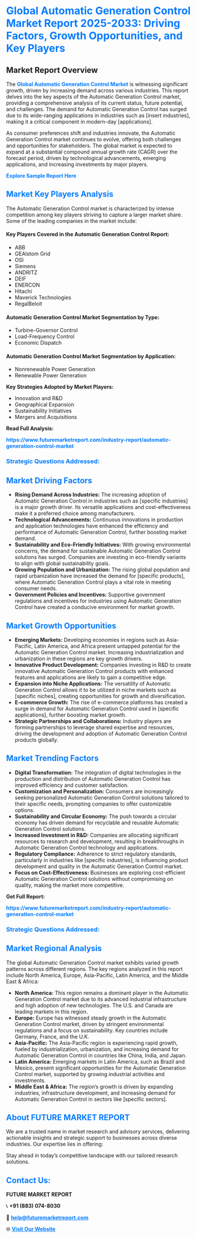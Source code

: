 <h1 style="color: #007BFF;">Global Automatic Generation Control Market Report 2025-2033: Driving Factors, Growth Opportunities, and Key Players</h1>

<section id="overview">
<h2>Market Report Overview</h2>
<p>The <a href="https://www.futuremarketreport.com/industry-report/automatic-generation-control-market" style="color: #007BFF; text-decoration: none;"><strong>Global Automatic Generation Control Market</strong></a> is witnessing significant growth, driven by increasing demand across various industries. This report delves into the key aspects of the Automatic Generation Control market, providing a comprehensive analysis of its current status, future potential, and challenges. The demand for Automatic Generation Control has surged due to its wide-ranging applications in industries such as [insert industries], making it a critical component in modern-day [applications].</p>
<p>As consumer preferences shift and industries innovate, the Automatic Generation Control market continues to evolve, offering both challenges and opportunities for stakeholders. The global market is expected to expand at a substantial compound annual growth rate (CAGR) over the forecast period, driven by technological advancements, emerging applications, and increasing investments by major players.</p>
</section>

<section id="overview">
<p><a href="https://www.futuremarketreport.com/request-sample/reportId=101729" style="color: #007BFF; text-decoration: none;"><strong>Explore Sample Report Here</strong></a></p>
</section>

<section id="key-players">
<h2 style="color: #007BFF;">Market Key Players Analysis</h2>
<p>The Automatic Generation Control market is characterized by intense competition among key players striving to capture a larger market share. Some of the leading companies in the market include:</p>
<h4>Key Players Covered in the Automatic Generation Control Report:</h4>
<ul><li>ABB</li><li>GEAlstom Grid</li><li>OSI</li><li>Siemens</li><li>ANDRITZ</li><li>DEIF</li><li>ENERCON</li><li>Hitachi</li><li>Maverick Technologies</li><li>RegalBeloit</li></ul>
<h4>Automatic Generation Control Market Segmentation by Type:</h4>
<ul><li>Turbine-Governor Control</li><li>Load-Frequency Control</li><li>Economic Dispatch</li></ul>

<h4>Automatic Generation Control Market Segmentation by Application:</h4>
<ul><li>Nonrenewable Power Generation</li><li>Renewable Power Generation</li></ul>
<p><strong>Key Strategies Adopted by Market Players:</strong></p>
<ul>
<li>Innovation and R&D</li>
<li>Geographical Expansion</li>
<li>Sustainability Initiatives</li>
<li>Mergers and Acquisitions</li>
</ul>
</section>

<section>
<p><strong>Read Full Analysis: </strong></p><a href="https://www.futuremarketreport.com/industry-report/automatic-generation-control-market" style="color: #007BFF; text-decoration: none;"><strong>https://www.futuremarketreport.com/industry-report/automatic-generation-control-market</strong></a>
<h3 style="color: #007BFF;">Strategic Questions Addressed:</h3>
</section>

<section id="driving-factors">
<h2 style="color: #007BFF;">Market Driving Factors</h2>
<ul>
<li><strong>Rising Demand Across Industries:</strong> The increasing adoption of Automatic Generation Control in industries such as [specific industries] is a major growth driver. Its versatile applications and cost-effectiveness make it a preferred choice among manufacturers.</li>
<li><strong>Technological Advancements:</strong> Continuous innovations in production and application technologies have enhanced the efficiency and performance of Automatic Generation Control, further boosting market demand.</li>
<li><strong>Sustainability and Eco-Friendly Initiatives:</strong> With growing environmental concerns, the demand for sustainable Automatic Generation Control solutions has surged. Companies are investing in eco-friendly variants to align with global sustainability goals.</li>
<li><strong>Growing Population and Urbanization:</strong> The rising global population and rapid urbanization have increased the demand for [specific products], where Automatic Generation Control plays a vital role in meeting consumer needs.</li>
<li><strong>Government Policies and Incentives:</strong> Supportive government regulations and incentives for industries using Automatic Generation Control have created a conducive environment for market growth.</li>
</ul>
</section>

<section id="growth-opportunities">
<h2 style="color: #007BFF;">Market Growth Opportunities</h2>
<ul>
<li><strong>Emerging Markets:</strong> Developing economies in regions such as Asia-Pacific, Latin America, and Africa present untapped potential for the Automatic Generation Control market. Increasing industrialization and urbanization in these regions are key growth drivers.</li>
<li><strong>Innovative Product Development:</strong> Companies investing in R&D to create innovative Automatic Generation Control products with enhanced features and applications are likely to gain a competitive edge.</li>
<li><strong>Expansion into Niche Applications:</strong> The versatility of Automatic Generation Control allows it to be utilized in niche markets such as [specific niches], creating opportunities for growth and diversification.</li>
<li><strong>E-commerce Growth:</strong> The rise of e-commerce platforms has created a surge in demand for Automatic Generation Control used in [specific applications], further boosting market growth.</li>
<li><strong>Strategic Partnerships and Collaborations:</strong> Industry players are forming partnerships to leverage shared expertise and resources, driving the development and adoption of Automatic Generation Control products globally.</li>
</ul>
</section>

<section id="trending-factors">
<h2 style="color: #007BFF;">Market Trending Factors</h2>
<ul>
<li><strong>Digital Transformation:</strong> The integration of digital technologies in the production and distribution of Automatic Generation Control has improved efficiency and customer satisfaction.</li>
<li><strong>Customization and Personalization:</strong> Consumers are increasingly seeking personalized Automatic Generation Control solutions tailored to their specific needs, prompting companies to offer customizable options.</li>
<li><strong>Sustainability and Circular Economy:</strong> The push towards a circular economy has driven demand for recyclable and reusable Automatic Generation Control solutions.</li>
<li><strong>Increased Investment in R&D:</strong> Companies are allocating significant resources to research and development, resulting in breakthroughs in Automatic Generation Control technology and applications.</li>
<li><strong>Regulatory Compliance:</strong> Adherence to strict regulatory standards, particularly in industries like [specific industries], is influencing product development and quality in the Automatic Generation Control market.</li>
<li><strong>Focus on Cost-Effectiveness:</strong> Businesses are exploring cost-efficient Automatic Generation Control solutions without compromising on quality, making the market more competitive.</li>
</ul>
</section>

<section>
<p><strong>Get Full Report: </strong></p><a href="https://www.futuremarketreport.com/industry-report/automatic-generation-control-market" style="color: #007BFF; text-decoration: none;"><strong>https://www.futuremarketreport.com/industry-report/automatic-generation-control-market</strong></a>
<h3 style="color: #007BFF;">Strategic Questions Addressed:</h3>
</section>


<section id="regional-analysis">
<h2 style="color: #007BFF;">Market Regional Analysis</h2>
<p>The global Automatic Generation Control market exhibits varied growth patterns across different regions. The key regions analyzed in this report include North America, Europe, Asia-Pacific, Latin America, and the Middle East & Africa:</p>
<ul>
<li><strong>North America:</strong> This region remains a dominant player in the Automatic Generation Control market due to its advanced industrial infrastructure and high adoption of new technologies. The U.S. and Canada are leading markets in this region.</li>
<li><strong>Europe:</strong> Europe has witnessed steady growth in the Automatic Generation Control market, driven by stringent environmental regulations and a focus on sustainability. Key countries include Germany, France, and the U.K.</li>
<li><strong>Asia-Pacific:</strong> The Asia-Pacific region is experiencing rapid growth, fueled by industrialization, urbanization, and increasing demand for Automatic Generation Control in countries like China, India, and Japan.</li>
<li><strong>Latin America:</strong> Emerging markets in Latin America, such as Brazil and Mexico, present significant opportunities for the Automatic Generation Control market, supported by growing industrial activities and investments.</li>
<li><strong>Middle East & Africa:</strong> The region’s growth is driven by expanding industries, infrastructure development, and increasing demand for Automatic Generation Control in sectors like [specific sectors].</li>
</ul>
</section>

<footer>
<h2 style="color: #007BFF;">About FUTURE MARKET REPORT</h2>
<p>We are a trusted name in market research and advisory services, delivering actionable insights and strategic support to businesses across diverse industries. Our expertise lies in offering:</p>

<p>Stay ahead in today’s competitive landscape with our tailored research solutions.</p>

<h2 style="color: #007BFF;">Contact Us:</h2>
<p><strong>FUTURE MARKET REPORT</strong></p>
<p>📞 <strong>+91 (883) 074-8030</strong></p>
<p>📧 <strong><a href="mailto:help@futuremarketreport.com" style="color: #007BFF;">help@futuremarketreport.com</a></strong></p>
<p>🌐 <strong><a href="https://www.futuremarketreport.com/" style="color: #007BFF;">Visit Our Website</a></strong></p>
</footer>